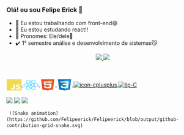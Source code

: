 ### Olá! eu sou Felipe Erick 👋

- 🔭 Eu estou trabalhando com front-end😄
- 🌱 Eu estou estudando react!!
- 🎒 Pronomes: Ele/dele💬 
- ✔️ 1° semestre análise e desenvolvimento de sistemas😼

<div align="center" >
  <a href="https://github.com/Felipeerick">
  <img height="180em" src="https://github-readme-stats.vercel.app/api?username=Felipeerick&show_icons=true&theme=onedark&include_all_commits=true&count_private=true"/>
  <img height="180em" src="https://github-readme-stats.vercel.app/api/top-langs/?username=Felipeerick&layout=compact&langs_count=7&theme=onedark"/>
</div>

##
  <div style="display: inline_block"><br>
  <img align="center" alt="lip-Js" height="30" width="40" src="https://raw.githubusercontent.com/devicons/devicon/master/icons/javascript/javascript-plain.svg">
 
  <img align="center" alt="lip-React" height="30" width="40" src="https://raw.githubusercontent.com/devicons/devicon/master/icons/react/react-original.svg">
    
  <img align="center" alt="lip-HTML" height="30" width="40" src="https://raw.githubusercontent.com/devicons/devicon/master/icons/html5/html5-original.svg">
    
  <img align="center" alt="lip-CSS" height="30" width="40" src="https://raw.githubusercontent.com/devicons/devicon/master/icons/css3/css3-original.svg">
   <img align="center" alt="icon-cplusplus" height="30" width="40" src="https://cdn.jsdelivr.net/gh/devicons/devicon/icons/cplusplus/cplusplus-original.svg" />
<img align="center" alt="lip-C" height="30" width="40" src="https://cdn.jsdelivr.net/gh/devicons/devicon/icons/c/c-line.svg" />
              
</div>
  <br>
  <div>
  <a href = "mailto:rick0531927@gmail.com"><img src="https://img.shields.io/badge/-Gmail-%23333?style=for-the-badge&logo=gmail&logoColor=white" target="_blank"></a>
  <a href="https://www.linkedin.com/in/felipe-erick-amoedo-993925201/" target="_blank"><img src="https://img.shields.io/badge/-LinkedIn-%230077B5?style=for-the-badge&logo=linkedin&logoColor=white" target="_blank"></a> 
  <a href="https://www.instagram.com/liperick20_02/" target="_blank"><img src="https://img.shields.io/badge/-Instagram-%23E4405F?style=for-the-badge&logo=instagram&logoColor=white" target="_blank"></a>
    
    
     ![Snake animation](https://github.com/Felipeerick/Felipeerick/blob/output/github-contribution-grid-snake.svg)
  </div>  
  
  
